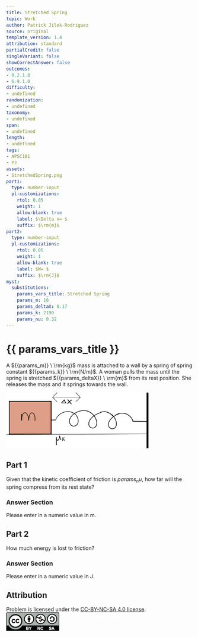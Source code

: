 ```yaml
---
title: Stretched Spring
topic: Work
author: Patrick Jilek-Rodriguez
source: original
template_version: 1.4
attribution: standard
partialCredit: false
singleVariant: false
showCorrectAnswer: false
outcomes:
- 9.2.1.0
- 6.9.1.0
difficulty:
- undefined
randomization:
- undefined
taxonomy:
- undefined
span:
- undefined
length:
- undefined
tags:
- APSC181
- PJ
assets:
- StretchedSpring.png
part1:
  type: number-input
  pl-customizations:
    rtol: 0.05
    weight: 1
    allow-blank: true
    label: $\Delta x= $
    suffix: $\rm{m}$
part2:
  type: number-input
  pl-customizations:
    rtol: 0.05
    weight: 1
    allow-blank: true
    label: $W= $
    suffix: $\rm{J}$
myst:
  substitutions:
    params_vars_title: Stretched Spring
    params_m: 18
    params_deltaX: 0.17
    params_k: 2190
    params_nu: 0.32
---
```

# {{ params_vars_title }}
A ${{params_m}} \ \rm{kg}$ mass is attached to a wall by a spring of spring constant ${{params_k}} \ \rm{N/m}$.
A woman pulls the mass until the spring is stretched ${{params_deltaX}} \ \rm{m}$ from its rest position.
She releases the mass and it springs towards the wall.

<img src="StretchedSpring.png" height=150 alt="A mass attached to a wall by spring. The spring is stretched delta x. Coefficient of friction between mass and floor is nu." >

## Part 1

Given that the kinetic coefficient of friction is ${{params_nu}}$, how far will the spring compress from its rest state?

### Answer Section

Please enter in a numeric value in m.

## Part 2

How much energy is lost to friction?

### Answer Section

Please enter in a numeric value in J.

## Attribution

Problem is licensed under the [CC-BY-NC-SA 4.0 license](https://creativecommons.org/licenses/by-nc-sa/4.0/).<br> ![The Creative Commons 4.0 license requiring attribution-BY, non-commercial-NC, and share-alike-SA license.](https://raw.githubusercontent.com/firasm/bits/master/by-nc-sa.png)
